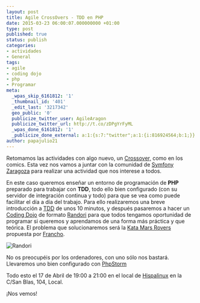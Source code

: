 ```yaml
---
layout: post
title: Agile CrossOvers - TDD en PHP
date: 2015-03-23 06:00:07.000000000 +01:00
type: post
published: true
status: publish
categories:
- actividades
- General
tags:
- agile
- coding dojo
- php
- Programar
meta:
  _wpas_skip_6161812: '1'
  _thumbnail_id: '401'
  _edit_last: '3217342'
  geo_public: '0'
  publicize_twitter_user: AgileAragon
  publicize_twitter_url: http://t.co/zDPgYrFyML
  _wpas_done_6161812: '1'
  _publicize_done_external: a:1:{s:7:"twitter";a:1:{i:816924564;b:1;}}
author: papajulio21
---
```

Retomamos las actividades con algo nuevo, un
[Crossover,](http://es.wikipedia.org/wiki/Crossover_ficcional) como en
los comics. Esta vez nos vamos a juntar con la comunidad de [Symfony
Zaragoza](https://groups.google.com/forum/#!forum/symfony-zaragoza) para
realizar una actividad que nos interese a todos.

En este caso queremos enseñar un entorno de programación de **PHP**
preparado para trabajar con **TDD**, todo ello bien configurado (con su
servidor de integración continua y todo) para que se vea como puede
facilitar el día a día del trabajo. Para ello realizaremos una breve
introducción a
[TDD](http://es.wikipedia.org/wiki/Desarrollo_guiado_por_pruebas) de
unos 10 minutos, y después pasaremos a hacer un [Coding
Dojo](http://www.genbetadev.com/metodologias-de-programacion/que-es-un-coding-dojo)
de formato [Randori](http://codingdojo.org/cgi-bin/wiki.pl?RandoriKata)
para que todos tengamos oportunidad de programar si queremos y
aprendamos de una forma más práctica y que teórica. El problema que
solucionaremos será la [Kata Mars
Rovers](http://amirrajan.net/Blog/code-katas-mars-rover/ "Kata Mars Rovers")
propuesta por [Francho](http://francho.org/ "Francho").

![Randori]({{site.baseurl}}/img/posts/images?q=tbn:ANd9GcS3yFn37x2y6-xIs9s_Uvb93LCaBWcdSa_zQehucrsQR08pPb90pA "Randori format")

No os preocupéis por los ordenadores, con uno sólo nos bastará.
Llevaremos uno bien configurado con
[PhpStorm](https://www.jetbrains.com/phpstorm/)

Todo esto el 17 de Abril de 19:00 a 21:00 en el local de
[Hispalinux](http://hispalinux.es/node/670) en la C/San Blas, 104,
Local.

¡Nos vemos!

